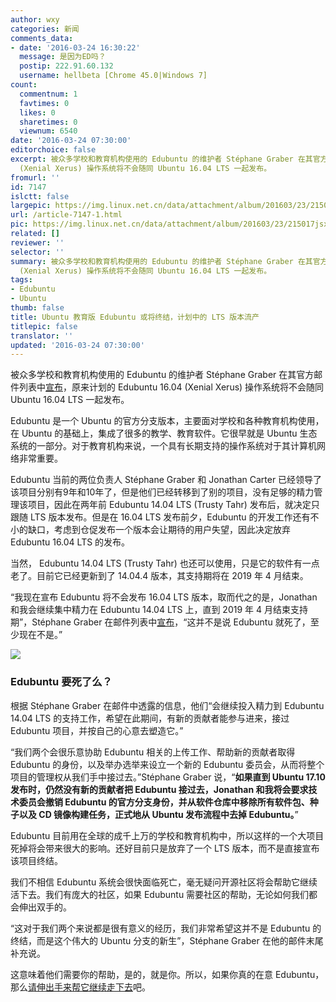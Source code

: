 ```yaml
---
author: wxy
categories: 新闻
comments_data:
- date: '2016-03-24 16:30:22'
  message: 是因为ED吗？
  postip: 222.91.60.132
  username: hellbeta [Chrome 45.0|Windows 7]
count:
  commentnum: 1
  favtimes: 0
  likes: 0
  sharetimes: 0
  viewnum: 6540
date: '2016-03-24 07:30:00'
editorchoice: false
excerpt: 被众多学校和教育机构使用的 Edubuntu 的维护者 Stéphane Graber 在其官方邮件列表中宣布，原来计划的 Edubuntu 16.04
  (Xenial Xerus) 操作系统将不会随同 Ubuntu 16.04 LTS 一起发布。
fromurl: ''
id: 7147
islctt: false
largepic: https://img.linux.net.cn/data/attachment/album/201603/23/215017jsxcbxxbscjxssv3.jpg
url: /article-7147-1.html
pic: https://img.linux.net.cn/data/attachment/album/201603/23/215017jsxcbxxbscjxssv3.jpg.thumb.jpg
related: []
reviewer: ''
selector: ''
summary: 被众多学校和教育机构使用的 Edubuntu 的维护者 Stéphane Graber 在其官方邮件列表中宣布，原来计划的 Edubuntu 16.04
  (Xenial Xerus) 操作系统将不会随同 Ubuntu 16.04 LTS 一起发布。
tags:
- Edubuntu
- Ubuntu
thumb: false
title: Ubuntu 教育版 Edubuntu 或将终结，计划中的 LTS 版本流产
titlepic: false
translator: ''
updated: '2016-03-24 07:30:00'
---
```


被众多学校和教育机构使用的 Edubuntu 的维护者 Stéphane Graber 在其官方邮件列表中[宣布](https://lists.ubuntu.com/archives/ubuntu-devel/2016-March/039281.html)，原来计划的 Edubuntu 16.04 (Xenial Xerus) 操作系统将不会随同 Ubuntu 16.04 LTS 一起发布。


Edubuntu 是一个 Ubuntu 的官方分支版本，主要面对学校和各种教育机构使用，在 Ubuntu 的基础上，集成了很多的教学、教育软件。它很早就是 Ubuntu 生态系统的一部分。对于教育机构来说，一个具有长期支持的操作系统对于其计算机网络非常重要。


Edubuntu 当前的两位负责人 Stéphane Graber 和 Jonathan Carter 已经领导了该项目分别有9年和10年了，但是他们已经转移到了别的项目，没有足够的精力管理该项目，因此在两年前 Edubuntu 14.04 LTS (Trusty Tahr) 发布后，就决定只跟随 LTS 版本发布。但是在 16.04 LTS 发布前夕，Edubuntu 的开发工作还有不小的缺口，考虑到仓促发布一个版本会让期待的用户失望，因此决定放弃 Edubuntu 16.04 LTS 的发布。


当然， Edubuntu 14.04 LTS (Trusty Tahr) 也还可以使用，只是它的软件有一点老了。目前它已经更新到了 14.04.4 版本，其支持期将在 2019 年 4 月结束。


“我现在宣布 Edubuntu 将不会发布 16.04 LTS 版本，取而代之的是，Jonathan 和我会继续集中精力在 Edubuntu 14.04 LTS 上，直到 2019 年 4 月结束支持期”，Stéphane Graber 在邮件列表中[宣布](https://lists.ubuntu.com/archives/ubuntu-devel/2016-March/039281.html)，“这并不是说 Edubuntu 就死了，至少现在不是。”


![](/data/attachment/album/201603/23/215017jsxcbxxbscjxssv3.jpg)


### Edubuntu 要死了么？


根据 Stéphane Graber 在邮件中透露的信息，他们“会继续投入精力到 Edubuntu 14.04 LTS 的支持工作，希望在此期间，有新的贡献者能参与进来，接过 Edubuntu 项目，并按自己的心意去塑造它。”


“我们两个会很乐意协助 Edubuntu 相关的上传工作、帮助新的贡献者取得 Edubuntu 的身份，以及举办选举来设立一个新的 Edubuntu 委员会，从而将整个项目的管理权从我们手中接过去。”Stéphane Graber 说，“**如果直到 Ubuntu 17.10 发布时，仍然没有新的贡献者把 Edubuntu 接过去，Jonathan 和我将会要求技术委员会撤销 Edubuntu 的官方分支身份，并从软件仓库中移除所有软件包、种子以及 CD 镜像构建任务，正式地从 Ubuntu 发布流程中去掉 Edubuntu。**”


Edubuntu 目前用在全球的成千上万的学校和教育机构中，所以这样的一个大项目死掉将会带来很大的影响。还好目前只是放弃了一个 LTS 版本，而不是直接宣布该项目终结。


我们不相信 Edubuntu 系统会很快面临死亡，毫无疑问开源社区将会帮助它继续活下去。我们有庞大的社区，如果 Edubuntu 需要社区的帮助，无论如何我们都会伸出双手的。


“这对于我们两个来说都是很有意义的经历，我们非常希望这并不是 Edubuntu 的终结，而是这个伟大的 Ubuntu 分支的新生”，Stéphane Graber 在他的邮件末尾补充说。


这意味着他们需要你的帮助，是的，就是你。所以，如果你真的在意 Edubuntu，那么[请伸出手来帮它继续走下去](https://www.edubuntu.org/community)吧。
